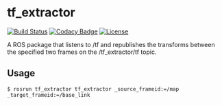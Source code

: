 # tf_extractor

[![Build Status](https://travis-ci.org/epan-utbm/tf_extractor.svg?branch=melodic)](https://travis-ci.org/epan-utbm/tf_extractor) [![Codacy Badge](https://app.codacy.com/project/badge/Grade/3304a28dffab47cfb1d0076717b1a55b)](https://www.codacy.com/gh/epan-utbm/tf_extractor?utm_source=github.com&amp;utm_medium=referral&amp;utm_content=epan-utbm/tf_extractor&amp;utm_campaign=Badge_Grade) [![License](https://img.shields.io/badge/License-BSD%203--Clause-gree.svg)](https://opensource.org/licenses/BSD-3-Clause)

A ROS package that listens to /tf and republishes the transforms between the specified two frames on the /tf_extractor/tf topic.

## Usage

```console
$ rosrun tf_extractor tf_extractor _source_frameid:=/map _target_frameid:=/base_link
```
